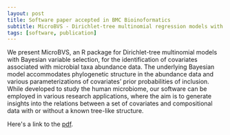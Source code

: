 ```yaml
---
layout: post
title: Software paper accepted in BMC Bioinoformatics
subtitle: MicroBVS - Dirichlet-tree multinomial regression models with Bayesian variable selection - an R package
tags: [software, publication]
---
```

We present MicroBVS, an R package for Dirichlet-tree multinomial models with Bayesian variable selection, 
for the identification of covariates associated with microbial taxa abundance data. The underlying Bayesian 
model accommodates phylogenetic structure in the abundance data and various parameterizations of covariates’ 
prior probabilities of inclusion. While developed to study the human microbiome, our software can be
employed in various research applications, where the aim is to generate insights into the relations between 
a set of covariates and compositional data with or without a known tree-like structure.

Here's a link to the [pdf](https://mkoslovsky.github.io/BMCbio.pdf).

